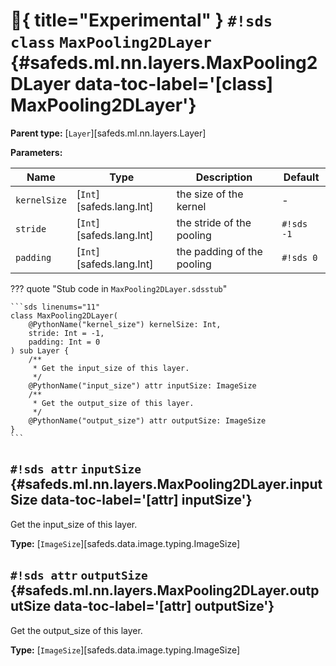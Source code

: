 # :test_tube:{ title="Experimental" } `#!sds class` `MaxPooling2DLayer` {#safeds.ml.nn.layers.MaxPooling2DLayer data-toc-label='[class] MaxPooling2DLayer'}

**Parent type:** [`Layer`][safeds.ml.nn.layers.Layer]

**Parameters:**

| Name | Type | Description | Default |
|------|------|-------------|---------|
| `kernelSize` | [`Int`][safeds.lang.Int] | the size of the kernel | - |
| `stride` | [`Int`][safeds.lang.Int] | the stride of the pooling | `#!sds -1` |
| `padding` | [`Int`][safeds.lang.Int] | the padding of the pooling | `#!sds 0` |

??? quote "Stub code in `MaxPooling2DLayer.sdsstub`"

    ```sds linenums="11"
    class MaxPooling2DLayer(
        @PythonName("kernel_size") kernelSize: Int,
        stride: Int = -1,
        padding: Int = 0
    ) sub Layer {
        /**
         * Get the input_size of this layer.
         */
        @PythonName("input_size") attr inputSize: ImageSize
        /**
         * Get the output_size of this layer.
         */
        @PythonName("output_size") attr outputSize: ImageSize
    }
    ```

## `#!sds attr` `inputSize` {#safeds.ml.nn.layers.MaxPooling2DLayer.inputSize data-toc-label='[attr] inputSize'}

Get the input_size of this layer.

**Type:** [`ImageSize`][safeds.data.image.typing.ImageSize]

## `#!sds attr` `outputSize` {#safeds.ml.nn.layers.MaxPooling2DLayer.outputSize data-toc-label='[attr] outputSize'}

Get the output_size of this layer.

**Type:** [`ImageSize`][safeds.data.image.typing.ImageSize]
